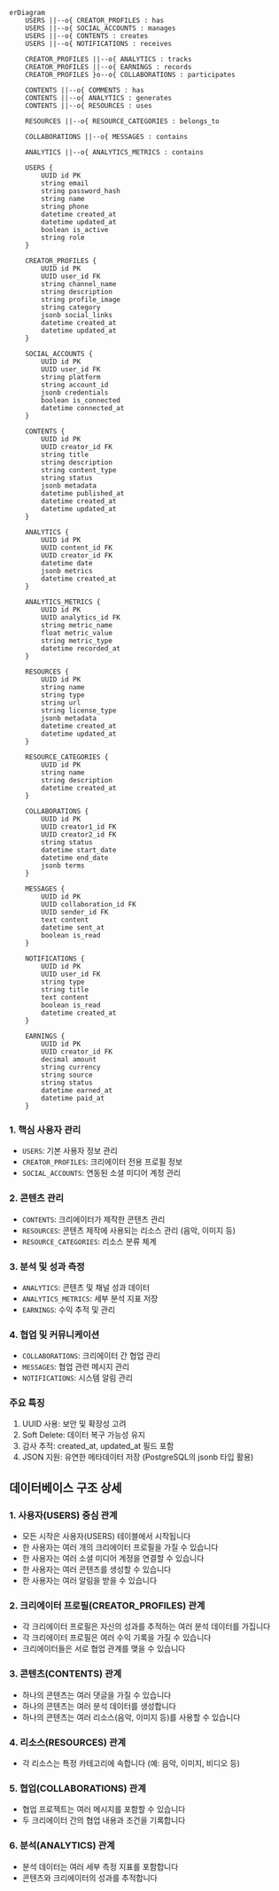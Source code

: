 ```mermaid
erDiagram
    USERS ||--o{ CREATOR_PROFILES : has
    USERS ||--o{ SOCIAL_ACCOUNTS : manages
    USERS ||--o{ CONTENTS : creates
    USERS ||--o{ NOTIFICATIONS : receives
    
    CREATOR_PROFILES ||--o{ ANALYTICS : tracks
    CREATOR_PROFILES ||--o{ EARNINGS : records
    CREATOR_PROFILES }o--o{ COLLABORATIONS : participates
    
    CONTENTS ||--o{ COMMENTS : has
    CONTENTS ||--o{ ANALYTICS : generates
    CONTENTS ||--o{ RESOURCES : uses
    
    RESOURCES ||--o{ RESOURCE_CATEGORIES : belongs_to
    
    COLLABORATIONS ||--o{ MESSAGES : contains
    
    ANALYTICS ||--o{ ANALYTICS_METRICS : contains

    USERS {
        UUID id PK
        string email
        string password_hash
        string name
        string phone
        datetime created_at
        datetime updated_at
        boolean is_active
        string role
    }

    CREATOR_PROFILES {
        UUID id PK
        UUID user_id FK
        string channel_name
        string description
        string profile_image
        string category
        jsonb social_links
        datetime created_at
        datetime updated_at
    }

    SOCIAL_ACCOUNTS {
        UUID id PK
        UUID user_id FK
        string platform
        string account_id
        jsonb credentials
        boolean is_connected
        datetime connected_at
    }

    CONTENTS {
        UUID id PK
        UUID creator_id FK
        string title
        string description
        string content_type
        string status
        jsonb metadata
        datetime published_at
        datetime created_at
        datetime updated_at
    }

    ANALYTICS {
        UUID id PK
        UUID content_id FK
        UUID creator_id FK
        datetime date
        jsonb metrics
        datetime created_at
    }

    ANALYTICS_METRICS {
        UUID id PK
        UUID analytics_id FK
        string metric_name
        float metric_value
        string metric_type
        datetime recorded_at
    }

    RESOURCES {
        UUID id PK
        string name
        string type
        string url
        string license_type
        jsonb metadata
        datetime created_at
        datetime updated_at
    }

    RESOURCE_CATEGORIES {
        UUID id PK
        string name
        string description
        datetime created_at
    }

    COLLABORATIONS {
        UUID id PK
        UUID creator1_id FK
        UUID creator2_id FK
        string status
        datetime start_date
        datetime end_date
        jsonb terms
    }

    MESSAGES {
        UUID id PK
        UUID collaboration_id FK
        UUID sender_id FK
        text content
        datetime sent_at
        boolean is_read
    }

    NOTIFICATIONS {
        UUID id PK
        UUID user_id FK
        string type
        string title
        text content
        boolean is_read
        datetime created_at
    }

    EARNINGS {
        UUID id PK
        UUID creator_id FK
        decimal amount
        string currency
        string source
        string status
        datetime earned_at
        datetime paid_at
    }
```



### 1. 핵심 사용자 관리
- `USERS`: 기본 사용자 정보 관리
- `CREATOR_PROFILES`: 크리에이터 전용 프로필 정보
- `SOCIAL_ACCOUNTS`: 연동된 소셜 미디어 계정 관리

### 2. 콘텐츠 관리
- `CONTENTS`: 크리에이터가 제작한 콘텐츠 관리
- `RESOURCES`: 콘텐츠 제작에 사용되는 리소스 관리 (음악, 이미지 등)
- `RESOURCE_CATEGORIES`: 리소스 분류 체계

### 3. 분석 및 성과 측정
- `ANALYTICS`: 콘텐츠 및 채널 성과 데이터
- `ANALYTICS_METRICS`: 세부 분석 지표 저장
- `EARNINGS`: 수익 추적 및 관리

### 4. 협업 및 커뮤니케이션
- `COLLABORATIONS`: 크리에이터 간 협업 관리
- `MESSAGES`: 협업 관련 메시지 관리
- `NOTIFICATIONS`: 시스템 알림 관리


### 주요 특징
1. UUID 사용: 보안 및 확장성 고려
2. Soft Delete: 데이터 복구 가능성 유지
3. 감사 추적: created_at, updated_at 필드 포함
4. JSON 지원: 유연한 메타데이터 저장 (PostgreSQL의 jsonb 타입 활용)





## 데이터베이스 구조 상세

### 1. 사용자(USERS) 중심 관계
- 모든 시작은 사용자(USERS) 테이블에서 시작됩니다
- 한 사용자는 여러 개의 크리에이터 프로필을 가질 수 있습니다
- 한 사용자는 여러 소셜 미디어 계정을 연결할 수 있습니다
- 한 사용자는 여러 콘텐츠를 생성할 수 있습니다
- 한 사용자는 여러 알림을 받을 수 있습니다

### 2. 크리에이터 프로필(CREATOR_PROFILES) 관계
- 각 크리에이터 프로필은 자신의 성과를 추적하는 여러 분석 데이터를 가집니다
- 각 크리에이터 프로필은 여러 수익 기록을 가질 수 있습니다
- 크리에이터들은 서로 협업 관계를 맺을 수 있습니다

### 3. 콘텐츠(CONTENTS) 관계
- 하나의 콘텐츠는 여러 댓글을 가질 수 있습니다
- 하나의 콘텐츠는 여러 분석 데이터를 생성합니다
- 하나의 콘텐츠는 여러 리소스(음악, 이미지 등)를 사용할 수 있습니다

### 4. 리소스(RESOURCES) 관계
- 각 리소스는 특정 카테고리에 속합니다 (예: 음악, 이미지, 비디오 등)

### 5. 협업(COLLABORATIONS) 관계
- 협업 프로젝트는 여러 메시지를 포함할 수 있습니다
- 두 크리에이터 간의 협업 내용과 조건을 기록합니다

### 6. 분석(ANALYTICS) 관계
- 분석 데이터는 여러 세부 측정 지표를 포함합니다
- 콘텐츠와 크리에이터의 성과를 추적합니다


